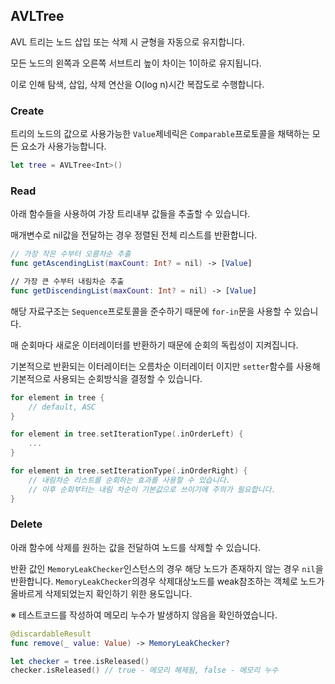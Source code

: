 ## AVLTree

AVL 트리는 노드 삽입 또는 삭제 시 균형을 자동으로 유지합니다.

모든 노드의 왼쪽과 오른쪽 서브트리 높이 차이는 1이하로 유지됩니다.

이로 인해 탐색, 삽입, 삭제 연산을 O(log n)시간 복잡도로 수행합니다.

### Create

트리의 노드의 값으로 사용가능한 `Value`제네릭은 `Comparable`프로토콜을 채택하는 모든 요소가 사용가능합니다.
```swift
let tree = AVLTree<Int>()
```

### Read

아래 함수들을 사용하여 가장 트리내부 값들을 추출할 수 있습니다.

매개변수로 nil값을 전달하는 경우 정렬된 전체 리스트를 반환합니다.
```swift
// 가장 작은 수부터 오름차순 추출
func getAscendingList(maxCount: Int? = nil) -> [Value]

// 가장 큰 수부터 내림차순 추출
func getDiscendingList(maxCount: Int? = nil) -> [Value]
```

해당 자료구조는 `Sequence`프로토콜을 준수하기 때문에 `for-in`문을 사용할 수 있습니다.

매 순회마다 새로운 이터레이터를 반환하기 때문에 순회의 독립성이 지켜집니다.

기본적으로 반환되는 이터레이터는 오름차순 이터레이터 이지만 `setter`함수를 사용해 기본적으로 사용되는 순회방식을 결정할 수 있습니다.

```swift
for element in tree {
    // default, ASC
}

for element in tree.setIterationType(.inOrderLeft) {
    ...
}

for element in tree.setIterationType(.inOrderRight) {
    // 내림차순 리스트를 순회하는 효과를 사용할 수 있습니다.
    // 이후 순회부터는 내림 차순이 기본값으로 쓰이기에 주의가 필요합니다.
}

```


### Delete

아래 함수에 삭제를 원하는 값을 전달하여 노드를 삭제할 수 있습니다.

반환 값인 `MemoryLeakChecker`인스턴스의 경우 해당 노드가 존재하지 않는 경우 `nil`을 반환합니다.
`MemoryLeakChecker`의경우 삭제대상노드를 weak참조하는 객체로 노드가 올바르게 삭제되었는지 확인하기 위한 용도입니다.

※ 테스트코드를 작성하여 메모리 누수가 발생하지 않음을 확인하였습니다.

```swift
@discardableResult
func remove(_ value: Value) -> MemoryLeakChecker?

let checker = tree.isReleased()
checker.isReleased() // true - 메모리 해제됨, false - 메모리 누수
```
